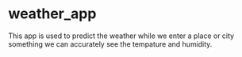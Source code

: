 # weather_app
This app is used to predict the weather while we enter a place or city something we can accurately see the tempature and humidity.
